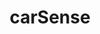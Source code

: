 ---
layout: landing
title: 'carSense'
logo: assets/images/menu-logos/carsense.svg
url: '#'
order: 8
hoverColor: '#191919'
---